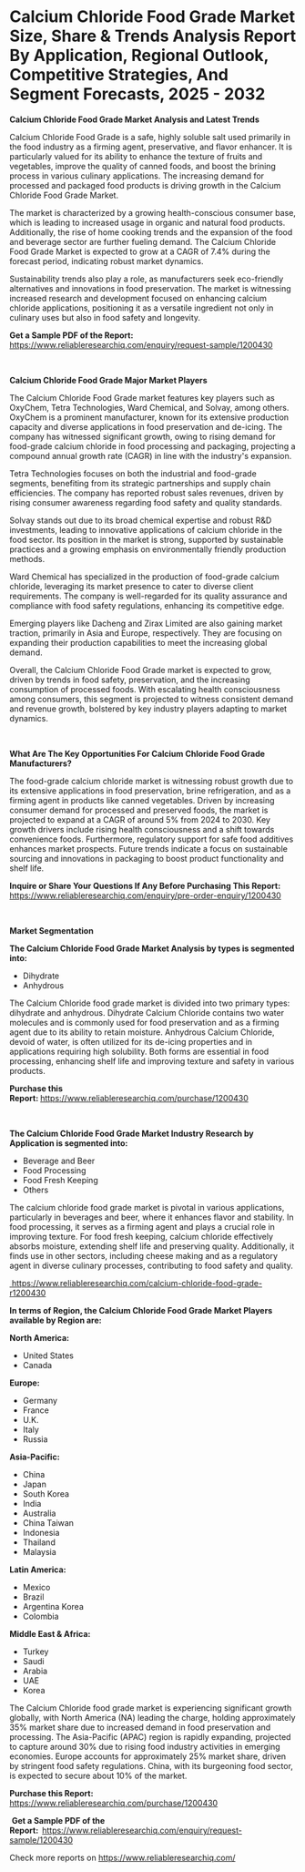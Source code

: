 <p><h1>Calcium Chloride Food Grade Market Size, Share & Trends Analysis Report By Application, Regional Outlook, Competitive Strategies, And Segment Forecasts, 2025 - 2032</h1></p><p><strong>Calcium Chloride Food Grade Market Analysis and Latest Trends</strong></p>
<p><p>Calcium Chloride Food Grade is a safe, highly soluble salt used primarily in the food industry as a firming agent, preservative, and flavor enhancer. It is particularly valued for its ability to enhance the texture of fruits and vegetables, improve the quality of canned foods, and boost the brining process in various culinary applications. The increasing demand for processed and packaged food products is driving growth in the Calcium Chloride Food Grade Market.</p><p>The market is characterized by a growing health-conscious consumer base, which is leading to increased usage in organic and natural food products. Additionally, the rise of home cooking trends and the expansion of the food and beverage sector are further fueling demand. The Calcium Chloride Food Grade Market is expected to grow at a CAGR of 7.4% during the forecast period, indicating robust market dynamics. </p><p>Sustainability trends also play a role, as manufacturers seek eco-friendly alternatives and innovations in food preservation. The market is witnessing increased research and development focused on enhancing calcium chloride applications, positioning it as a versatile ingredient not only in culinary uses but also in food safety and longevity.</p></p>
<p><strong>Get a Sample PDF of the Report:&nbsp;</strong> <a href="https://www.reliableresearchiq.com/enquiry/request-sample/1200430?utm_campaign=2927&utm_medium=2&utm_source=Github&utm_content=ia&utm_term=22032025&utm_id=calcium-chloride-food-grade">https://www.reliableresearchiq.com/enquiry/request-sample/1200430</a></p>
<p>&nbsp;</p>
<p><strong>Calcium Chloride Food Grade Major Market Players</strong></p>
<p><p>The Calcium Chloride Food Grade market features key players such as OxyChem, Tetra Technologies, Ward Chemical, and Solvay, among others. OxyChem is a prominent manufacturer, known for its extensive production capacity and diverse applications in food preservation and de-icing. The company has witnessed significant growth, owing to rising demand for food-grade calcium chloride in food processing and packaging, projecting a compound annual growth rate (CAGR) in line with the industry's expansion.</p><p>Tetra Technologies focuses on both the industrial and food-grade segments, benefiting from its strategic partnerships and supply chain efficiencies. The company has reported robust sales revenues, driven by rising consumer awareness regarding food safety and quality standards.</p><p>Solvay stands out due to its broad chemical expertise and robust R&D investments, leading to innovative applications of calcium chloride in the food sector. Its position in the market is strong, supported by sustainable practices and a growing emphasis on environmentally friendly production methods.</p><p>Ward Chemical has specialized in the production of food-grade calcium chloride, leveraging its market presence to cater to diverse client requirements. The company is well-regarded for its quality assurance and compliance with food safety regulations, enhancing its competitive edge.</p><p>Emerging players like Dacheng and Zirax Limited are also gaining market traction, primarily in Asia and Europe, respectively. They are focusing on expanding their production capabilities to meet the increasing global demand.</p><p>Overall, the Calcium Chloride Food Grade market is expected to grow, driven by trends in food safety, preservation, and the increasing consumption of processed foods. With escalating health consciousness among consumers, this segment is projected to witness consistent demand and revenue growth, bolstered by key industry players adapting to market dynamics.</p></p>
<p>&nbsp;</p>
<p><strong>What Are The Key Opportunities For Calcium Chloride Food Grade Manufacturers?</strong></p>
<p><p>The food-grade calcium chloride market is witnessing robust growth due to its extensive applications in food preservation, brine refrigeration, and as a firming agent in products like canned vegetables. Driven by increasing consumer demand for processed and preserved foods, the market is projected to expand at a CAGR of around 5% from 2024 to 2030. Key growth drivers include rising health consciousness and a shift towards convenience foods. Furthermore, regulatory support for safe food additives enhances market prospects. Future trends indicate a focus on sustainable sourcing and innovations in packaging to boost product functionality and shelf life.</p></p>
<p><strong>Inquire or Share Your Questions If Any Before Purchasing This Report:</strong> <a href="https://www.reliableresearchiq.com/enquiry/pre-order-enquiry/1200430?utm_campaign=2927&utm_medium=2&utm_source=Github&utm_content=ia&utm_term=22032025&utm_id=calcium-chloride-food-grade">https://www.reliableresearchiq.com/enquiry/pre-order-enquiry/1200430</a></p>
<p>&nbsp;</p>
<p><strong>Market Segmentation</strong></p>
<p><strong>The Calcium Chloride Food Grade Market Analysis by types is segmented into:</strong></p>
<p><ul><li>Dihydrate</li><li>Anhydrous</li></ul></p>
<p><p>The Calcium Chloride food grade market is divided into two primary types: dihydrate and anhydrous. Dihydrate Calcium Chloride contains two water molecules and is commonly used for food preservation and as a firming agent due to its ability to retain moisture. Anhydrous Calcium Chloride, devoid of water, is often utilized for its de-icing properties and in applications requiring high solubility. Both forms are essential in food processing, enhancing shelf life and improving texture and safety in various products.</p></p>
<p><strong>Purchase this Report:&nbsp;</strong><a href="https://www.reliableresearchiq.com/purchase/1200430?utm_campaign=2927&utm_medium=2&utm_source=Github&utm_content=ia&utm_term=22032025&utm_id=calcium-chloride-food-grade">https://www.reliableresearchiq.com/purchase/1200430</a></p>
<p>&nbsp;</p>
<p><strong>The Calcium Chloride Food Grade Market Industry Research by Application is segmented into:</strong></p>
<p><ul><li>Beverage and Beer</li><li>Food Processing</li><li>Food Fresh Keeping</li><li>Others</li></ul></p>
<p><p>The calcium chloride food grade market is pivotal in various applications, particularly in beverages and beer, where it enhances flavor and stability. In food processing, it serves as a firming agent and plays a crucial role in improving texture. For food fresh keeping, calcium chloride effectively absorbs moisture, extending shelf life and preserving quality. Additionally, it finds use in other sectors, including cheese making and as a regulatory agent in diverse culinary processes, contributing to food safety and quality.</p></p>
<p><a href="https://www.reliableresearchiq.com/calcium-chloride-food-grade-r1200430?utm_campaign=2927&utm_medium=2&utm_source=Github&utm_content=ia&utm_term=22032025&utm_id=calcium-chloride-food-grade">&nbsp;https://www.reliableresearchiq.com/calcium-chloride-food-grade-r1200430</a></p>
<p><strong>In terms of Region, the Calcium Chloride Food Grade Market Players available by Region are:</strong></p>
<p>
    <p> <strong> North America: </strong>
        <ul>
            <li>United States</li>
            <li>Canada</li>
        </ul>
        </p> 
    <p> <strong> Europe: </strong>
        <ul>
            <li>Germany</li>
            <li>France</li>
            <li>U.K.</li>
            <li>Italy</li>
            <li>Russia</li>
        </ul>
        </p> 
    <p> <strong> Asia-Pacific: </strong>
        <ul>
            <li>China</li>
            <li>Japan</li>
            <li>South Korea</li>
            <li>India</li>
            <li>Australia</li>
            <li>China Taiwan</li>
            <li>Indonesia</li>
            <li>Thailand</li>
            <li>Malaysia</li>
        </ul>
        </p> 
    <p> <strong> Latin America: </strong>
        <ul>
            <li>Mexico</li>
            <li>Brazil</li>
            <li>Argentina Korea</li>
            <li>Colombia</li>
        </ul>
        </p> 
    <p> <strong> Middle East & Africa: </strong>
        <ul>
            <li>Turkey</li>
            <li>Saudi</li>
            <li>Arabia</li>
            <li>UAE</li>
            <li>Korea</li>
        </ul>
    </p>
    </p>
<p><p>The Calcium Chloride food grade market is experiencing significant growth globally, with North America (NA) leading the charge, holding approximately 35% market share due to increased demand in food preservation and processing. The Asia-Pacific (APAC) region is rapidly expanding, projected to capture around 30% due to rising food industry activities in emerging economies. Europe accounts for approximately 25% market share, driven by stringent food safety regulations. China, with its burgeoning food sector, is expected to secure about 10% of the market.</p></p>
<p><strong>Purchase this Report: </strong><a href="https://www.reliableresearchiq.com/purchase/1200430?utm_campaign=2927&utm_medium=2&utm_source=Github&utm_content=ia&utm_term=22032025&utm_id=calcium-chloride-food-grade">https://www.reliableresearchiq.com/purchase/1200430</a></p>
<p>&nbsp;<strong>Get a Sample PDF of the Report:&nbsp;&nbsp;</strong><a href="https://www.reliableresearchiq.com/enquiry/request-sample/1200430?utm_campaign=2927&utm_medium=2&utm_source=Github&utm_content=ia&utm_term=22032025&utm_id=calcium-chloride-food-grade">https://www.reliableresearchiq.com/enquiry/request-sample/1200430</a></p>
<p><strong></strong></p>
<p>Check more reports on <a href="https://www.reliableresearchiq.com/?utm_campaign=2927&utm_medium=2&utm_source=Github&utm_content=ia&utm_term=22032025&utm_id=calcium-chloride-food-grade">https://www.reliableresearchiq.com/</a></p>